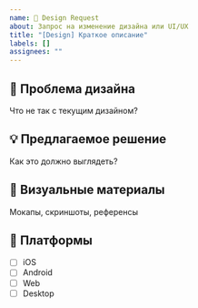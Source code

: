 ```yaml
---
name: 🎨 Design Request
about: Запрос на изменение дизайна или UI/UX
title: "[Design] Краткое описание"
labels: []
assignees: ""
---
```


## 🎯 Проблема дизайна
Что не так с текущим дизайном?

## 💡 Предлагаемое решение
Как это должно выглядеть?

## 🎨 Визуальные материалы
Мокапы, скриншоты, референсы

## 📱 Платформы
- [ ] iOS
- [ ] Android
- [ ] Web
- [ ] Desktop